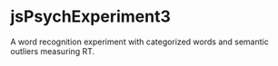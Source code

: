 # jsPsychExperiment3
 A word recognition experiment with categorized words and semantic outliers measuring RT.
